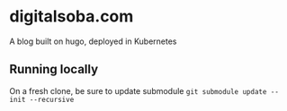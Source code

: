# digitalsoba.com
A blog built on hugo, deployed in Kubernetes

## Running locally
On a fresh clone, be sure to update submodule `git submodule update --init --recursive`